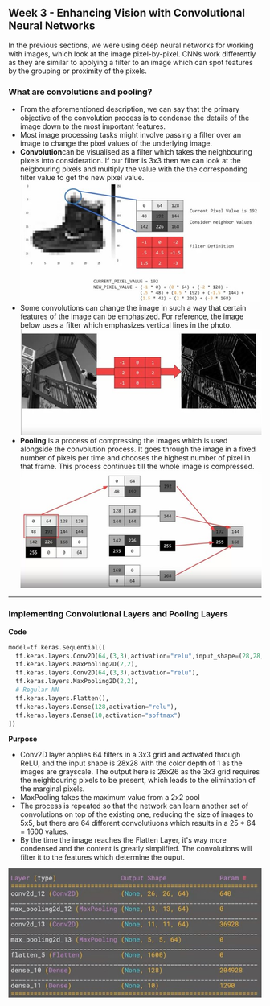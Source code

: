 ## Week 3 - Enhancing Vision with Convolutional Neural Networks

In the previous sections, we were using deep neural networks for working with images, which look at the image pixel-by-pixel. CNNs work differently as they are similar to applying a filter to an image which can spot features by the grouping or proximity of the pixels.

### What are convolutions and pooling?

- From the aforementioned description, we can say that the primary objective of the convolution process is to condense the details of the image down to the most important features.
- Most image processing tasks might involve passing a filter over an image to change the pixel values of the underlying image.
- **Convolution**can be visualised as a filter which takes the neighbouring pixels into consideration. If our filter is 3x3 then we can look at the neigbouring pixels and multiply the value with the the corresponding filter value to get the new pixel value.
  ![Convolution](./images/convolution.jpg)
- Some convolutions can change the image in such a way that certain features of the image can be emphasized. For reference, the image below uses a filter which emphasizes vertical lines in the photo.
  ![Conv-trans](./images/conv-trans.jpg)
- **Pooling** is a process of compressing the images which is used alongside the convolution process. It goes through the image in a fixed number of pixels per time and chooses the highest number of pixel in that frame. This process continues till the whole image is compressed.
  ![Pooling](./images/pooling.jpg)

---

### Implementing Convolutional Layers and Pooling Layers

**Code**

```py
model=tf.keras.Sequential([
  tf.keras.layers.Conv2D(64,(3,3),activation="relu",input_shape=(28,28,1)),
  tf.keras.layers.MaxPooling2D(2,2),
  tf.keras.layers.Conv2D(64,(3,3),activation="relu"),
  tf.keras.layers.MaxPooling2D(2,2),
  # Regular NN
  tf.keras.layers.Flatten(),
  tf.keras.layers.Dense(128,activation="relu"),
  tf.keras.layers.Dense(10,activation="softmax")
])
```

**Purpose**

- Conv2D layer applies 64 filters in a 3x3 grid and activated through ReLU, and the input shape is 28x28 with the color depth of 1 as the images are grayscale. The output here is 26x26 as the 3x3 grid requires the neighbouring pixels to be present, which leads to the elimination of the marginal pixels.
- MaxPooling takes the maximum value from a 2x2 pool
- The process is repeated so that the network can learn another set of convolutions on top of the existing one, reducing the size of images to 5x5, but there are 64 different convolutiuons which results in a 25 \* 64 = 1600 values.
- By the time the image reaches the Flatten Layer, it's way more condensed and the content is greatly simplified. The convolutions will filter it to the features which determine the ouput.

![model.summary](./images/summary.jpg)
